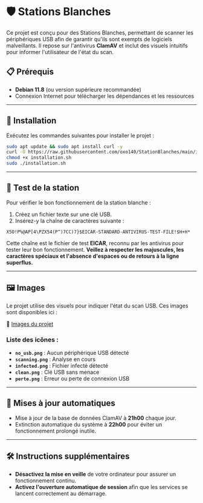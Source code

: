 # 🛡️ Stations Blanches

Ce projet est conçu pour des Stations Blanches, permettant de scanner les périphériques USB afin de garantir qu'ils sont exempts de logiciels malveillants. Il repose sur l'antivirus **ClamAV** et inclut des visuels intuitifs pour informer l'utilisateur de l'état du scan.

## 📋 Prérequis
- **Debian 11.8** (ou version supérieure recommandée)
- Connexion Internet pour télécharger les dépendances et les ressources

---

## 🚀 Installation
Exécutez les commandes suivantes pour installer le projet :

```bash
sudo apt update && sudo apt install curl -y
curl -O https://raw.githubusercontent.com/oxo140/StationBlanches/main/installation.sh
chmod +x installation.sh
sudo ./installation.sh
```

---

## 🧪 Test de la station
Pour vérifier le bon fonctionnement de la station blanche :

1. Créez un fichier texte sur une clé USB.
2. Insérez-y la chaîne de caractères suivante :

```
X5O!P%@AP[4\PZX54(P^)7CC)7}$EICAR-STANDARD-ANTIVIRUS-TEST-FILE!$H+H*
```

Cette chaîne est le fichier de test **EICAR**, reconnu par les antivirus pour tester leur bon fonctionnement. **Veillez à respecter les majuscules, les caractères spéciaux et l'absence d'espaces ou de retours à la ligne superflus.**

---

## 🖼️ Images
Le projet utilise des visuels pour indiquer l'état du scan USB. Ces images sont disponibles ici :

🔗 [Images du projet](https://github.com/dbarzin/pandora-box/tree/main/images)

### Liste des icônes :
- **`no_usb.png`** : Aucun périphérique USB détecté
- **`scanning.png`** : Analyse en cours
- **`infected.png`** : Fichier infecté détecté
- **`clean.png`** : Clé USB sans menace
- **`perte.png`** : Erreur ou perte de connexion USB

---

## 🔄 Mises à jour automatiques
- Mise à jour de la base de données ClamAV à **21h00** chaque jour.
- Extinction automatique du système à **22h00** pour éviter un fonctionnement prolongé inutile.

---

## 🛠️ Instructions supplémentaires
- **Désactivez la mise en veille** de votre ordinateur pour assurer un fonctionnement continu.
- **Activez l'ouverture automatique de session** afin que les services se lancent correctement au démarrage.
